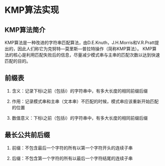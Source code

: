 <!--
 * @Author: Lumen
 * @Date: 2022-03-28 11:07:36
 * @LastEditTime: 2022-03-28 11:23:01
 * @LastEditors: Lumen
 * @Description:
 * 👻👻👻👻👻👻👻👻
-->
# KMP算法实现

## KMP算法简介

KMP算法是一种改进的字符串匹配算法，由D.E.Knuth，J.H.Morris和V.R.Pratt提出的，因此人们称它为克努特—莫里斯—普拉特操作（简称KMP算法）。 KMP算法的核心是利用匹配失败后的信息，尽量减少模式串与主串的匹配次数以达到快速匹配的目的。

## 前缀表

1. 含义：记录下标i之前（包括i）的字符串中，有多大长度的相同前缀后缀

2. 作用：记录模式串和主串（文本串）不匹配的时候，模式串应该重新开始匹配的位置

3. 数值意义：下标i之前（包括i）的字符串中，有多大长度的相同前缀后缀

## 最长公共前后缀

1. 前缀：不包含最后一个字符的所有以第一个字符开头的连续子串

2. 后缀：不包含第一个字符的所有以最后一个字符结尾的连续子串